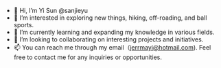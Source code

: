 - 👋 Hi, I’m Yi Sun @sanjieyu
- 👀 I’m interested in exploring new things, hiking, off-roading, and ball sports.
- 🌱 I’m currently learning and expanding my knowledge in various fields.
- 💞️ I’m looking to collaborating on interesting projects and initiatives.
- 📫 You can reach me through my email（jerrmayi@hotmail.com). Feel free to contact me for any inquiries or opportunities.

<!---
sanjieyu/sanjieyu is a ✨ special ✨ repository because its `README.md` (this file) appears on your GitHub profile.
You can click the Preview link to take a look at your changes.
--->
